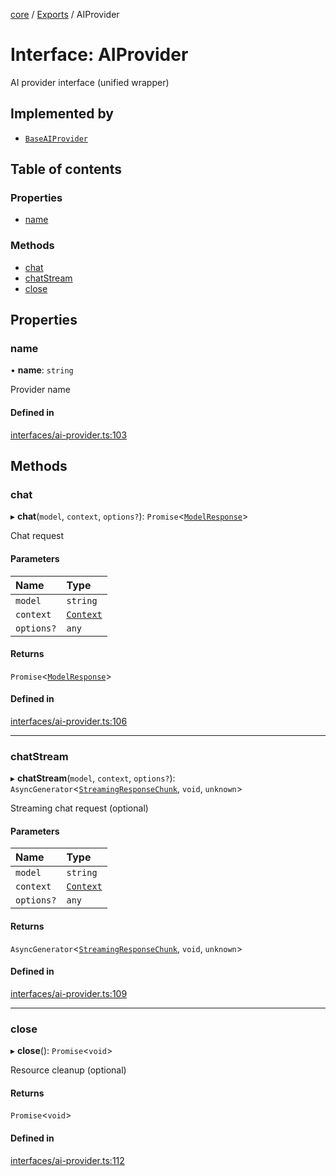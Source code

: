 <!-- 
 ⚠️  AUTO-GENERATED FILE - DO NOT EDIT MANUALLY
 This file is automatically generated by scripts/docs-generator.js
 To make changes, edit the source TypeScript files or update the generator script
-->

[core](../../) / [Exports](../modules) / AIProvider

# Interface: AIProvider

AI provider interface (unified wrapper)

## Implemented by

- [`BaseAIProvider`](../classes/BaseAIProvider)

## Table of contents

### Properties

- [name](AIProvider#name)

### Methods

- [chat](AIProvider#chat)
- [chatStream](AIProvider#chatstream)
- [close](AIProvider#close)

## Properties

### name

• **name**: `string`

Provider name

#### Defined in

[interfaces/ai-provider.ts:103](https://github.com/woojubb/robota/blob/7cc8c5dc7bc6a25399fd926ad971519431fc587f/packages/core/src/interfaces/ai-provider.ts#L103)

## Methods

### chat

▸ **chat**(`model`, `context`, `options?`): `Promise`\<[`ModelResponse`](ModelResponse)\>

Chat request

#### Parameters

| Name | Type |
| :------ | :------ |
| `model` | `string` |
| `context` | [`Context`](Context) |
| `options?` | `any` |

#### Returns

`Promise`\<[`ModelResponse`](ModelResponse)\>

#### Defined in

[interfaces/ai-provider.ts:106](https://github.com/woojubb/robota/blob/7cc8c5dc7bc6a25399fd926ad971519431fc587f/packages/core/src/interfaces/ai-provider.ts#L106)

___

### chatStream

▸ **chatStream**(`model`, `context`, `options?`): `AsyncGenerator`\<[`StreamingResponseChunk`](StreamingResponseChunk), `void`, `unknown`\>

Streaming chat request (optional)

#### Parameters

| Name | Type |
| :------ | :------ |
| `model` | `string` |
| `context` | [`Context`](Context) |
| `options?` | `any` |

#### Returns

`AsyncGenerator`\<[`StreamingResponseChunk`](StreamingResponseChunk), `void`, `unknown`\>

#### Defined in

[interfaces/ai-provider.ts:109](https://github.com/woojubb/robota/blob/7cc8c5dc7bc6a25399fd926ad971519431fc587f/packages/core/src/interfaces/ai-provider.ts#L109)

___

### close

▸ **close**(): `Promise`\<`void`\>

Resource cleanup (optional)

#### Returns

`Promise`\<`void`\>

#### Defined in

[interfaces/ai-provider.ts:112](https://github.com/woojubb/robota/blob/7cc8c5dc7bc6a25399fd926ad971519431fc587f/packages/core/src/interfaces/ai-provider.ts#L112)
